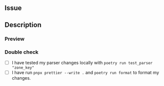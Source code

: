 ## Issue

<!-- If you want to close an issue automatically when your PR is merged, write "Closes X" where X is the PR number. For example: Closes #000 -->
## Description

<!-- Explains the goal of this PR -->

### Preview

<!-- Please add screenshots and/or gif that shows visual changes (if applicable) -->

### Double check

- [ ] I have tested my parser changes locally with `poetry run test_parser "zone_key"`
- [ ] I have run `pnpx prettier --write .` and `poetry run format` to format my changes.
